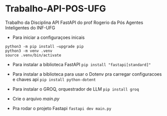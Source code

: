 # Trabalho-API-POS-UFG
Trabalho da Disciplina API FastAPI do prof Rogerio da Pós Agentes Inteligentes do INF-UFG


- Para iniciar a configuraçoes inicais
```
python3 -m pip install —upgrade pip
python3 -m venv .venv
source .venv/bin/activate
```

- Para instalar a biblioteca FastAPI
``` pip install "fastapi[standard]" ```

- Para instalar a biblioteca para usar o Dotenv pra carregar configuracoes e chaves api 
``` pip install python-dotent ```

- Para instalar o GROQ, orquestrador de LLM
``` pip install groq ```

- Crie o arquivo *main.py*

- Pra rodar o projeto Fastapi
``` fastapi dev main.py ```


